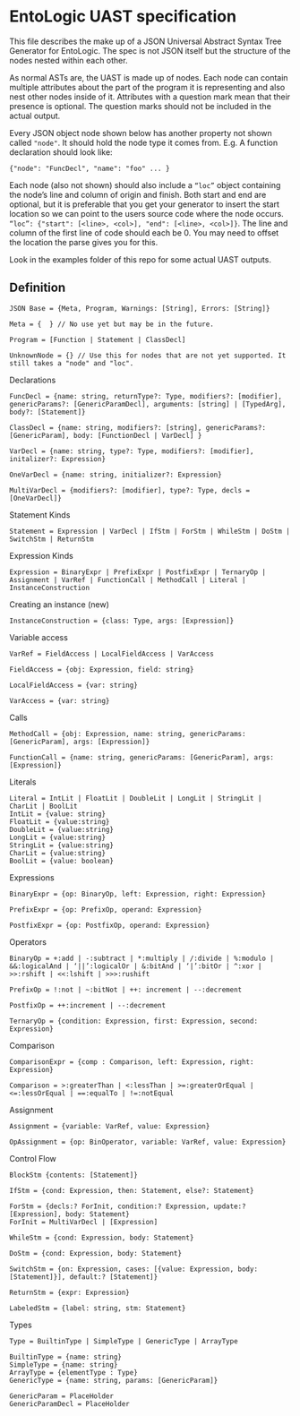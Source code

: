 EntoLogic UAST specification
============================

This file describes the make up of a JSON Universal Abstract Syntax Tree Generator for EntoLogic. The spec is not JSON itself but the structure of the nodes nested within each other.

As normal ASTs are, the UAST is made up of nodes. Each node can contain multiple attributes about the part of the program it is representing and also nest other nodes inside of it. Attributes with a question mark mean that their presence is optional. The question marks should not be included in the actual output.

Every JSON object node shown below has another property not shown called ```"node"```. It should hold the node type it comes from. E.g. A function declaration should look like:
 ```
{"node": "FuncDecl", "name": "foo" ... }
 ```

Each node (also not shown) should also include a ```“loc”``` object containing the node’s line and column of origin and finish. Both start and end are optional, but it is preferable that you get your generator to insert the start location so we can point to the users source code where the node occurs. ```“loc”: {"start": [<line>, <col>], "end": [<line>, <col>]}```. The line and column of the first line of code should each be 0. You may need to offset  the location the parse gives you for this.

Look in the examples folder of this repo for some actual UAST outputs.


Definition
----------
```
JSON Base = {Meta, Program, Warnings: [String], Errors: [String]}
```
```
Meta = {  } // No use yet but may be in the future.
```
```
Program = [Function | Statement | ClassDecl]
```
```
UnknownNode = {} // Use this for nodes that are not yet supported. It still takes a "node" and "loc".
```

Declarations

```
FuncDecl = {name: string, returnType?: Type, modifiers?: [modifier], genericParams?: [GenericParamDecl], arguments: [string] | [TypedArg], body?: [Statement]}

ClassDecl = {name: string, modifiers?: [string], genericParams?: [GenericParam], body: [FunctionDecl | VarDecl] }

VarDecl = {name: string, type?: Type, modifiers?: [modifier], initalizer?: Expression}

OneVarDecl = {name: string, initializer?: Expression}

MultiVarDecl = {modifiers?: [modifier], type?: Type, decls = [OneVarDecl]}
```

Statement Kinds

```
Statement = Expression | VarDecl | IfStm | ForStm | WhileStm | DoStm | SwitchStm | ReturnStm
```

Expression Kinds

```
Expression = BinaryExpr | PrefixExpr | PostfixExpr | TernaryOp | Assignment | VarRef | FunctionCall | MethodCall | Literal | InstanceConstruction
```

Creating an instance (new)

```
InstanceConstruction = {class: Type, args: [Expression]}
```

Variable access

```
VarRef = FieldAccess | LocalFieldAccess | VarAccess

FieldAccess = {obj: Expression, field: string}

LocalFieldAccess = {var: string}

VarAccess = {var: string}
```
Calls

```
MethodCall = {obj: Expression, name: string, genericParams: [GenericParam], args: [Expression]}

FunctionCall = {name: string, genericParams: [GenericParam], args: [Expression]}
```

Literals

```
Literal = IntLit | FloatLit | DoubleLit | LongLit | StringLit | CharLit | BoolLit
IntLit = {value: string}
FloatLit = {value:string}
DoubleLit = {value:string}
LongLit = {value:string}
StringLit = {value:string}
CharLit = {value:string}
BoolLit = {value: boolean}
```

Expressions

```
BinaryExpr = {op: BinaryOp, left: Expression, right: Expression}

PrefixExpr = {op: PrefixOp, operand: Expression}

PostfixExpr = {op: PostfixOp, operand: Expression}
```

Operators

```
BinaryOp = +:add | -:subtract | *:multiply | /:divide | %:modulo | &&:logicalAnd | ‘||’:logicalOr | &:bitAnd | ‘|’:bitOr | ^:xor | >>:rshift | <<:lshift | >>>:rushift 
```
```
PrefixOp = !:not | ~:bitNot | ++: increment | --:decrement

PostfixOp = ++:increment | --:decrement

TernaryOp = {condition: Expression, first: Expression, second: Expression}
```

Comparison

```
ComparisonExpr = {comp : Comparison, left: Expression, right: Expression}

Comparison = >:greaterThan | <:lessThan | >=:greaterOrEqual | <=:lessOrEqual | ==:equalTo | !=:notEqual 
```

Assignment

```
Assignment = {variable: VarRef, value: Expression}

OpAssignment = {op: BinOperator, variable: VarRef, value: Expression}
```

Control Flow

```
BlockStm {contents: [Statement]}

IfStm = {cond: Expression, then: Statement, else?: Statement}

ForStm = {decls:? ForInit, condition:? Expression, update:? [Expression], body: Statement}
ForInit = MultiVarDecl | [Expression]

WhileStm = {cond: Expression, body: Statement}

DoStm = {cond: Expression, body: Statement}

SwitchStm = {on: Expression, cases: [{value: Expression, body: [Statement]}], default:? [Statement]}

ReturnStm = {expr: Expression}

LabeledStm = {label: string, stm: Statement}
```

Types

```
Type = BuiltinType | SimpleType | GenericType | ArrayType

BuiltinType = {name: string}
SimpleType = {name: string}
ArrayType = {elementType : Type}
GenericType = {name: string, params: [GenericParam]}

GenericParam = PlaceHolder
GenericParamDecl = PlaceHolder
```
